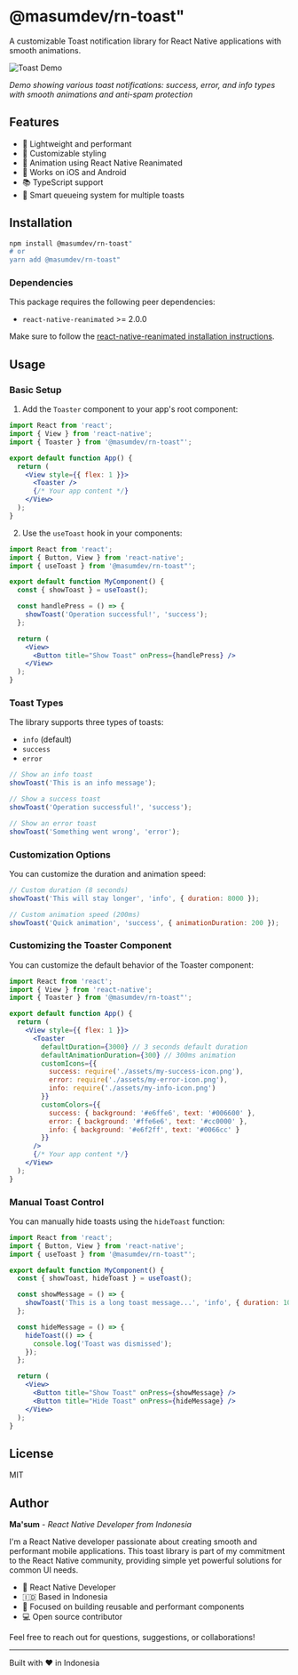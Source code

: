 # @masumdev/rn-toast"

A customizable Toast notification library for React Native applications with smooth animations.

![Toast Demo](./demo-toast.gif)

*Demo showing various toast notifications: success, error, and info types with smooth animations and anti-spam protection*

## Features

- 🚀 Lightweight and performant
- 🎨 Customizable styling
- 🔄 Animation using React Native Reanimated
- 📱 Works on iOS and Android
- 📚 TypeScript support
- 🧠 Smart queueing system for multiple toasts

## Installation

```bash
npm install @masumdev/rn-toast"
# or
yarn add @masumdev/rn-toast"
```

### Dependencies

This package requires the following peer dependencies:
- `react-native-reanimated` >= 2.0.0

Make sure to follow the [react-native-reanimated installation instructions](https://docs.swmansion.com/react-native-reanimated/docs/fundamentals/installation).

## Usage

### Basic Setup

1. Add the `Toaster` component to your app's root component:

```jsx
import React from 'react';
import { View } from 'react-native';
import { Toaster } from '@masumdev/rn-toast"';

export default function App() {
  return (
    <View style={{ flex: 1 }}>
      <Toaster />
      {/* Your app content */}
    </View>
  );
}
```

2. Use the `useToast` hook in your components:

```jsx
import React from 'react';
import { Button, View } from 'react-native';
import { useToast } from '@masumdev/rn-toast"';

export default function MyComponent() {
  const { showToast } = useToast();

  const handlePress = () => {
    showToast('Operation successful!', 'success');
  };

  return (
    <View>
      <Button title="Show Toast" onPress={handlePress} />
    </View>
  );
}
```

### Toast Types

The library supports three types of toasts:
- `info` (default)
- `success`
- `error`

```jsx
// Show an info toast
showToast('This is an info message');

// Show a success toast
showToast('Operation successful!', 'success');

// Show an error toast
showToast('Something went wrong', 'error');
```

### Customization Options

You can customize the duration and animation speed:

```jsx
// Custom duration (8 seconds)
showToast('This will stay longer', 'info', { duration: 8000 });

// Custom animation speed (200ms)
showToast('Quick animation', 'success', { animationDuration: 200 });
```

### Customizing the Toaster Component

You can customize the default behavior of the Toaster component:

```jsx
import React from 'react';
import { View } from 'react-native';
import { Toaster } from '@masumdev/rn-toast"';

export default function App() {
  return (
    <View style={{ flex: 1 }}>
      <Toaster
        defaultDuration={3000} // 3 seconds default duration
        defaultAnimationDuration={300} // 300ms animation
        customIcons={{
          success: require('./assets/my-success-icon.png'),
          error: require('./assets/my-error-icon.png'),
          info: require('./assets/my-info-icon.png')
        }}
        customColors={{
          success: { background: '#e6ffe6', text: '#006600' },
          error: { background: '#ffe6e6', text: '#cc0000' },
          info: { background: '#e6f2ff', text: '#0066cc' }
        }}
      />
      {/* Your app content */}
    </View>
  );
}
```

### Manual Toast Control

You can manually hide toasts using the `hideToast` function:

```jsx
import React from 'react';
import { Button, View } from 'react-native';
import { useToast } from '@masumdev/rn-toast"';

export default function MyComponent() {
  const { showToast, hideToast } = useToast();

  const showMessage = () => {
    showToast('This is a long toast message...', 'info', { duration: 10000 });
  };

  const hideMessage = () => {
    hideToast(() => {
      console.log('Toast was dismissed');
    });
  };

  return (
    <View>
      <Button title="Show Toast" onPress={showMessage} />
      <Button title="Hide Toast" onPress={hideMessage} />
    </View>
  );
}
```

## License

MIT


## Author

**Ma'sum** - *React Native Developer from Indonesia*

I'm a React Native developer passionate about creating smooth and performant mobile applications. This toast library is part of my commitment to the React Native community, providing simple yet powerful solutions for common UI needs.

- 📱 React Native Developer
- 🇮🇩 Based in Indonesia
- 🔧 Focused on building reusable and performant components
- 💻 Open source contributor

Feel free to reach out for questions, suggestions, or collaborations!

---
Built with ❤️ in Indonesia